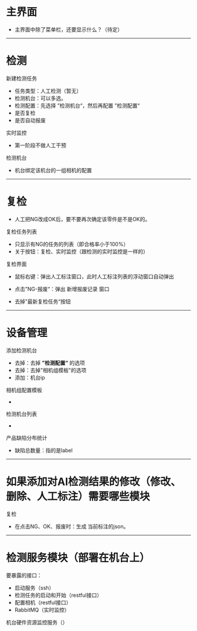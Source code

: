 # 主界面

- 主界面中除了菜单栏，还要显示什么？（待定）







---

# 检测

新建检测任务

- 任务类型：人工检测（暂无）
- 检测机台：可以多选。
- 检测配置：先选择 ”检测机台“，然后再配置 ”检测配置“
- 是否复检
- 是否自动报废



实时监控

- 第一阶段不做人工干预







检测机台

- 机台绑定该机台的一组相机的配置



---

# 复检

- 人工把NG改成OK后，要不要再次确定该零件是不是OK的。



复检任务列表

- 只显示有NG的任务的列表（即合格率小于100%）
- 关于按钮：复检、实时监控（跟检测的实时监控是一样的）



复检界面

- 鼠标右键：弹出人工标注窗口，此时人工标注列表的浮动窗口自动弹出

- 点击”NG-报废“：弹出 新增报废记录 窗口
- 去掉”最新复检任务“按钮







---

# 设备管理

添加检测机台

- 去掉：去掉 **”检测配置“** 的选项
- 去掉：去掉"相机组模板"的选项
- 添加：机台ip



相机组配置模板

- 



检测机台列表

- 



产品缺陷分布统计

- 缺陷总数量：指的是label





---

# 如果添加对AI检测结果的修改（修改、删除、人工标注）需要哪些模块

复检

- 在点击NG、OK、报废时：生成 当前标注的json。





---

# 检测服务模块（部署在机台上）

要暴露的接口：

- 启动服务（ssh）
- 检测任务的启动和开始（restful接口）
- 配置相机（restful接口）
- RabbitMQ（实时监控）



机台硬件资源监控服务（）

